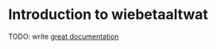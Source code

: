 # Introduction to wiebetaaltwat

TODO: write [great documentation](http://jacobian.org/writing/great-documentation/what-to-write/)
